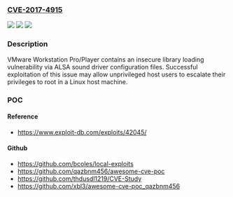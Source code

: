 ### [CVE-2017-4915](https://cve.mitre.org/cgi-bin/cvename.cgi?name=CVE-2017-4915)
![](https://img.shields.io/static/v1?label=Product&message=Workstation%20Pro%2FPlayer&color=blue)
![](https://img.shields.io/static/v1?label=Version&message=n%2Fa&color=blue)
![](https://img.shields.io/static/v1?label=Vulnerability&message=Privilege%20Escalation&color=brighgreen)

### Description

VMware Workstation Pro/Player contains an insecure library loading vulnerability via ALSA sound driver configuration files. Successful exploitation of this issue may allow unprivileged host users to escalate their privileges to root in a Linux host machine.

### POC

#### Reference
- https://www.exploit-db.com/exploits/42045/

#### Github
- https://github.com/bcoles/local-exploits
- https://github.com/qazbnm456/awesome-cve-poc
- https://github.com/thdusdl1219/CVE-Study
- https://github.com/xbl3/awesome-cve-poc_qazbnm456

